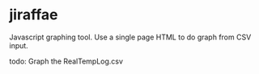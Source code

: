 # jiraffae

Javascript graphing tool. Use a single page HTML to do graph from CSV input.

todo: Graph the RealTempLog.csv
